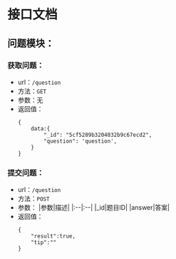 # 接口文档
## 问题模块：
### 获取问题：
+ url：```/question```
+ 方法：```GET```
+ 参数：无
+ 返回值：
    ```
    {
        data:{
            "_id": "5cf5289b3204032b9c67ecd2",
            "question": 'question',
        }
    }
    ```
### 提交问题：
+ url：```/question```
+ 方法：```POST```
+ 参数：
        |参数|描述|
        |:--|:--|
        |_id|题目ID|
        |answer|答案|
+ 返回值：
    ```
    {
        "result":true,
        "tip":""
    }
    ```
